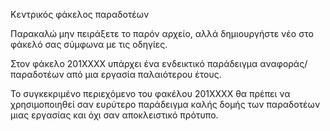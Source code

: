 Κεντρικός φάκελος παραδοτέων

Παρακαλώ μην πειράξετε το παρόν αρχείο, αλλά δημιουργήστε νέο στο φάκελό σας σύμφωνα με τις οδηγίες.

Στον φάκελο 201XXXX υπάρχει ένα ενδεικτικό παράδειγμα αναφοράς/παραδοτέων από μια εργασία παλαιότερου έτους.

Το συγκεκριμένο περιεχόμενο του φακέλου 201XXXX θα πρέπει να χρησιμοποιηθεί σαν ευρύτερο παράδειγμα καλής δομής των παραδοτέων μιας εργασίας και όχι σαν αποκλειστικό πρότυπο.
